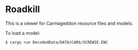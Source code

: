 # Roadkill

This is a viewer for Carmageddon resource files and models.

To load a model:

    $ cargo run DecodedData/DATA/CARS/SCREWIE.ENC
